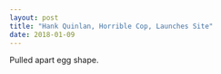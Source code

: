 ```yaml
---
layout: post
title: "Hank Quinlan, Horrible Cop, Launches Site"
date: 2018-01-09
---
```


Pulled apart egg shape.

